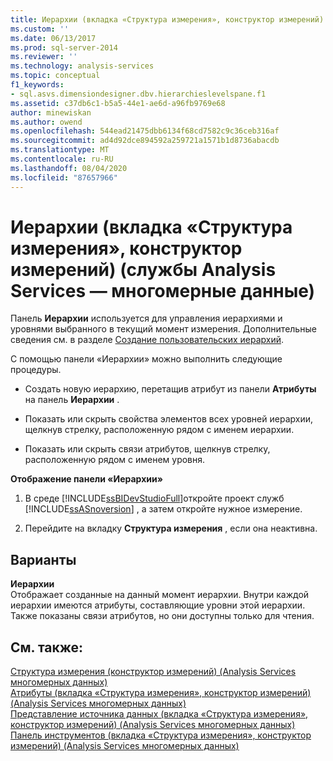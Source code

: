 ```yaml
---
title: Иерархии (вкладка «Структура измерения», конструктор измерений) (Analysis Services многомерных данных) | Документация Майкрософт
ms.custom: ''
ms.date: 06/13/2017
ms.prod: sql-server-2014
ms.reviewer: ''
ms.technology: analysis-services
ms.topic: conceptual
f1_keywords:
- sql.asvs.dimensiondesigner.dbv.hierarchieslevelspane.f1
ms.assetid: c37db6c1-b5a5-44e1-ae6d-a96fb9769e68
author: minewiskan
ms.author: owend
ms.openlocfilehash: 544ead21475dbb6134f68cd7582c9c36ceb316af
ms.sourcegitcommit: ad4d92dce894592a259721a1571b1d8736abacdb
ms.translationtype: MT
ms.contentlocale: ru-RU
ms.lasthandoff: 08/04/2020
ms.locfileid: "87657966"
---
```

# <a name="hierarchies-dimension-structure-tab-dimension-designer-analysis-services---multidimensional-data"></a>Иерархии (вкладка «Структура измерения», конструктор измерений) (службы Analysis Services — многомерные данные)
  Панель **Иерархии** используется для управления иерархиями и уровнями выбранного в текущий момент измерения. Дополнительные сведения см. в разделе [Создание пользовательских иерархий](multidimensional-models/user-defined-hierarchies-create.md).  
  
 С помощью панели «Иерархии» можно выполнить следующие процедуры.  
  
-   Создать новую иерархию, перетащив атрибут из панели **Атрибуты** на панель **Иерархии** .  
  
-   Показать или скрыть свойства элементов всех уровней иерархии, щелкнув стрелку, расположенную рядом с именем иерархии.  
  
-   Показать или скрыть связи атрибутов, щелкнув стрелку, расположенную рядом с именем уровня.  
  
 **Отображение панели «Иерархии»**  
  
1.  В среде [!INCLUDE[ssBIDevStudioFull](../includes/ssbidevstudiofull-md.md)]откройте проект служб [!INCLUDE[ssASnoversion](../includes/ssasnoversion-md.md)] , а затем откройте нужное измерение.  
  
2.  Перейдите на вкладку **Структура измерения** , если она неактивна.  
  
## <a name="options"></a>Варианты  
 **Иерархии**  
 Отображает созданные на данный момент иерархии. Внутри каждой иерархии имеются атрибуты, составляющие уровни этой иерархии. Также показаны связи атрибутов, но они доступны только для чтения.  
  
## <a name="see-also"></a>См. также:  
 [Структура измерения &#40;конструктор измерений&#41; &#40;Analysis Services многомерных данных&#41;](dimension-structure-dimension-designer-analysis-services-multidimensional-data.md)   
 [Атрибуты &#40;вкладка «Структура измерения», конструктор измерений&#41; &#40;Analysis Services многомерных данных&#41;](attributes-dimension-designer-analysis-services-multidimensional-data.md)   
 [Представление источника данных &#40;вкладка «Структура измерения», конструктор измерений&#41; &#40;Analysis Services многомерных данных&#41;](datasource-view-dimension-designer-analysis-services-multidimensional-data.md)   
 [Панель инструментов &#40;вкладка «Структура измерения», конструктор измерений&#41; &#40;Analysis Services многомерных данных&#41;](toolbar-dimension-structure-designer-analysis-services-multidimensional-data.md)  
  
  

